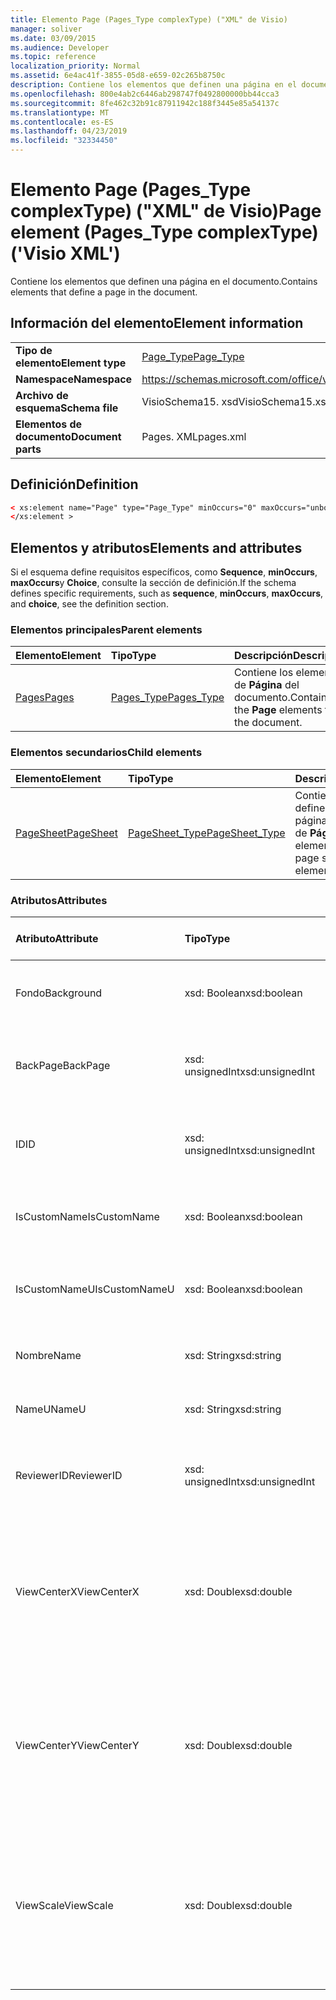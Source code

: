 ```yaml
---
title: Elemento Page (Pages_Type complexType) ("XML" de Visio)
manager: soliver
ms.date: 03/09/2015
ms.audience: Developer
ms.topic: reference
localization_priority: Normal
ms.assetid: 6e4ac41f-3855-05d8-e659-02c265b8750c
description: Contiene los elementos que definen una página en el documento.
ms.openlocfilehash: 800e4ab2c6446ab298747f0492800000bb44cca3
ms.sourcegitcommit: 8fe462c32b91c87911942c188f3445e85a54137c
ms.translationtype: MT
ms.contentlocale: es-ES
ms.lasthandoff: 04/23/2019
ms.locfileid: "32334450"
---
```

# <a name="page-element-pagestype-complextype-visio-xml"></a><span data-ttu-id="ca1be-103">Elemento Page (Pages_Type complexType) ("XML" de Visio)</span><span class="sxs-lookup"><span data-stu-id="ca1be-103">Page element (Pages_Type complexType) ('Visio XML')</span></span>

<span data-ttu-id="ca1be-104">Contiene los elementos que definen una página en el documento.</span><span class="sxs-lookup"><span data-stu-id="ca1be-104">Contains elements that define a page in the document.</span></span>
  
## <a name="element-information"></a><span data-ttu-id="ca1be-105">Información del elemento</span><span class="sxs-lookup"><span data-stu-id="ca1be-105">Element information</span></span>

|||
|:-----|:-----|
|<span data-ttu-id="ca1be-106">**Tipo de elemento**</span><span class="sxs-lookup"><span data-stu-id="ca1be-106">**Element type**</span></span> <br/> |[<span data-ttu-id="ca1be-107">Page_Type</span><span class="sxs-lookup"><span data-stu-id="ca1be-107">Page_Type</span></span>](page_type-complextypevisio-xml.md) <br/> |
|<span data-ttu-id="ca1be-108">**Namespace**</span><span class="sxs-lookup"><span data-stu-id="ca1be-108">**Namespace**</span></span> <br/> |https://schemas.microsoft.com/office/visio/2012/main  <br/> |
|<span data-ttu-id="ca1be-109">**Archivo de esquema**</span><span class="sxs-lookup"><span data-stu-id="ca1be-109">**Schema file**</span></span> <br/> |<span data-ttu-id="ca1be-110">VisioSchema15. xsd</span><span class="sxs-lookup"><span data-stu-id="ca1be-110">VisioSchema15.xsd</span></span>  <br/> |
|<span data-ttu-id="ca1be-111">**Elementos de documento**</span><span class="sxs-lookup"><span data-stu-id="ca1be-111">**Document parts**</span></span> <br/> |<span data-ttu-id="ca1be-112">Pages. XML</span><span class="sxs-lookup"><span data-stu-id="ca1be-112">pages.xml</span></span>  <br/> |
   
## <a name="definition"></a><span data-ttu-id="ca1be-113">Definición</span><span class="sxs-lookup"><span data-stu-id="ca1be-113">Definition</span></span>

```XML
< xs:element name="Page" type="Page_Type" minOccurs="0" maxOccurs="unbounded" >
</xs:element >
```

## <a name="elements-and-attributes"></a><span data-ttu-id="ca1be-114">Elementos y atributos</span><span class="sxs-lookup"><span data-stu-id="ca1be-114">Elements and attributes</span></span>

<span data-ttu-id="ca1be-115">Si el esquema define requisitos específicos, como **Sequence**, **minOccurs**, **maxOccurs**y **Choice**, consulte la sección de definición.</span><span class="sxs-lookup"><span data-stu-id="ca1be-115">If the schema defines specific requirements, such as **sequence**, **minOccurs**, **maxOccurs**, and **choice**, see the definition section.</span></span> 
  
### <a name="parent-elements"></a><span data-ttu-id="ca1be-116">Elementos principales</span><span class="sxs-lookup"><span data-stu-id="ca1be-116">Parent elements</span></span>

|<span data-ttu-id="ca1be-117">**Elemento**</span><span class="sxs-lookup"><span data-stu-id="ca1be-117">**Element**</span></span>|<span data-ttu-id="ca1be-118">**Tipo**</span><span class="sxs-lookup"><span data-stu-id="ca1be-118">**Type**</span></span>|<span data-ttu-id="ca1be-119">**Descripción**</span><span class="sxs-lookup"><span data-stu-id="ca1be-119">**Description**</span></span>|
|:-----|:-----|:-----|
|[<span data-ttu-id="ca1be-120">Pages</span><span class="sxs-lookup"><span data-stu-id="ca1be-120">Pages</span></span>](pages-elementvisio-xml.md) <br/> |[<span data-ttu-id="ca1be-121">Pages_Type</span><span class="sxs-lookup"><span data-stu-id="ca1be-121">Pages_Type</span></span>](pages_type-complextypevisio-xml.md) <br/> |<span data-ttu-id="ca1be-122">Contiene los elementos de **Página** del documento.</span><span class="sxs-lookup"><span data-stu-id="ca1be-122">Contains the **Page** elements for the document.</span></span>  <br/> |
   
### <a name="child-elements"></a><span data-ttu-id="ca1be-123">Elementos secundarios</span><span class="sxs-lookup"><span data-stu-id="ca1be-123">Child elements</span></span>

|<span data-ttu-id="ca1be-124">**Elemento**</span><span class="sxs-lookup"><span data-stu-id="ca1be-124">**Element**</span></span>|<span data-ttu-id="ca1be-125">**Tipo**</span><span class="sxs-lookup"><span data-stu-id="ca1be-125">**Type**</span></span>|<span data-ttu-id="ca1be-126">**Descripción**</span><span class="sxs-lookup"><span data-stu-id="ca1be-126">**Description**</span></span>|
|:-----|:-----|:-----|
|[<span data-ttu-id="ca1be-127">PageSheet</span><span class="sxs-lookup"><span data-stu-id="ca1be-127">PageSheet</span></span>](pagesheet-element-page_type-complextypevisio-xml.md) <br/> |[<span data-ttu-id="ca1be-128">PageSheet_Type</span><span class="sxs-lookup"><span data-stu-id="ca1be-128">PageSheet_Type</span></span>](pagesheet_type-complextypevisio-xml.md) <br/> |<span data-ttu-id="ca1be-129">Contiene elementos que definen la hoja de página de un elemento de **Página** .</span><span class="sxs-lookup"><span data-stu-id="ca1be-129">Contains elements that define the page sheet for a **Page** element.</span></span>  <br/> |
   
### <a name="attributes"></a><span data-ttu-id="ca1be-130">Atributos</span><span class="sxs-lookup"><span data-stu-id="ca1be-130">Attributes</span></span>

|<span data-ttu-id="ca1be-131">**Atributo**</span><span class="sxs-lookup"><span data-stu-id="ca1be-131">**Attribute**</span></span>|<span data-ttu-id="ca1be-132">**Tipo**</span><span class="sxs-lookup"><span data-stu-id="ca1be-132">**Type**</span></span>|<span data-ttu-id="ca1be-133">**Obligatorio**</span><span class="sxs-lookup"><span data-stu-id="ca1be-133">**Required**</span></span>|<span data-ttu-id="ca1be-134">**Descripción**</span><span class="sxs-lookup"><span data-stu-id="ca1be-134">**Description**</span></span>|<span data-ttu-id="ca1be-135">**Posibles valores**</span><span class="sxs-lookup"><span data-stu-id="ca1be-135">**Possible values**</span></span>|
|:-----|:-----|:-----|:-----|:-----|
|<span data-ttu-id="ca1be-136">Fondo</span><span class="sxs-lookup"><span data-stu-id="ca1be-136">Background</span></span>  <br/> |<span data-ttu-id="ca1be-137">xsd: Boolean</span><span class="sxs-lookup"><span data-stu-id="ca1be-137">xsd:boolean</span></span>  <br/> |<span data-ttu-id="ca1be-138">opcional</span><span class="sxs-lookup"><span data-stu-id="ca1be-138">optional</span></span>  <br/> |<span data-ttu-id="ca1be-139">Marca que indica si la página es una página de fondo.</span><span class="sxs-lookup"><span data-stu-id="ca1be-139">A flag indicating if the page is a background page.</span></span>  <br/> |<span data-ttu-id="ca1be-140">Valores del tipo xsd: Boolean.</span><span class="sxs-lookup"><span data-stu-id="ca1be-140">Values of the xsd:boolean type.</span></span>  <br/> |
|<span data-ttu-id="ca1be-141">BackPage</span><span class="sxs-lookup"><span data-stu-id="ca1be-141">BackPage</span></span>  <br/> |<span data-ttu-id="ca1be-142">xsd: unsignedInt</span><span class="sxs-lookup"><span data-stu-id="ca1be-142">xsd:unsignedInt</span></span>  <br/> |<span data-ttu-id="ca1be-143">opcional</span><span class="sxs-lookup"><span data-stu-id="ca1be-143">optional</span></span>  <br/> |<span data-ttu-id="ca1be-144">El identificador de la página de fondo de esta página.</span><span class="sxs-lookup"><span data-stu-id="ca1be-144">The ID of this page's background page.</span></span>  <br/> |<span data-ttu-id="ca1be-145">Valores del tipo xsd: unsignedInt.</span><span class="sxs-lookup"><span data-stu-id="ca1be-145">Values of the xsd:unsignedInt type.</span></span>  <br/> |
|<span data-ttu-id="ca1be-146">ID</span><span class="sxs-lookup"><span data-stu-id="ca1be-146">ID</span></span>  <br/> |<span data-ttu-id="ca1be-147">xsd: unsignedInt</span><span class="sxs-lookup"><span data-stu-id="ca1be-147">xsd:unsignedInt</span></span>  <br/> |<span data-ttu-id="ca1be-148">necesario</span><span class="sxs-lookup"><span data-stu-id="ca1be-148">required</span></span>  <br/> |<span data-ttu-id="ca1be-149">IDENTIFICADOR único del elemento dentro de su elemento primario.</span><span class="sxs-lookup"><span data-stu-id="ca1be-149">The unique ID of the element within its parent element.</span></span>  <br/> |<span data-ttu-id="ca1be-150">Valores del tipo xsd: unsignedInt.</span><span class="sxs-lookup"><span data-stu-id="ca1be-150">Values of the xsd:unsignedInt type.</span></span>  <br/> |
|<span data-ttu-id="ca1be-151">IsCustomName</span><span class="sxs-lookup"><span data-stu-id="ca1be-151">IsCustomName</span></span>  <br/> |<span data-ttu-id="ca1be-152">xsd: Boolean</span><span class="sxs-lookup"><span data-stu-id="ca1be-152">xsd:boolean</span></span>  <br/> |<span data-ttu-id="ca1be-153">opcional</span><span class="sxs-lookup"><span data-stu-id="ca1be-153">optional</span></span>  <br/> |<span data-ttu-id="ca1be-154">Indica si el usuario ha personalizado el nombre.</span><span class="sxs-lookup"><span data-stu-id="ca1be-154">Indicates whether the name has been customized by the user.</span></span>  <br/> |<span data-ttu-id="ca1be-155">Valores del tipo xsd: Boolean.</span><span class="sxs-lookup"><span data-stu-id="ca1be-155">Values of the xsd:Boolean type.</span></span>  <br/> |
|<span data-ttu-id="ca1be-156">IsCustomNameU</span><span class="sxs-lookup"><span data-stu-id="ca1be-156">IsCustomNameU</span></span>  <br/> |<span data-ttu-id="ca1be-157">xsd: Boolean</span><span class="sxs-lookup"><span data-stu-id="ca1be-157">xsd:boolean</span></span>  <br/> |<span data-ttu-id="ca1be-158">opcional</span><span class="sxs-lookup"><span data-stu-id="ca1be-158">optional</span></span>  <br/> |<span data-ttu-id="ca1be-159">Indica si el usuario ha personalizado el nombre universal.</span><span class="sxs-lookup"><span data-stu-id="ca1be-159">Indicates whether the universal name has been customized by the user.</span></span>  <br/> |<span data-ttu-id="ca1be-160">Valores del tipo xsd: Boolean.</span><span class="sxs-lookup"><span data-stu-id="ca1be-160">Values of the xsd:Boolean type.</span></span>  <br/> |
|<span data-ttu-id="ca1be-161">Nombre</span><span class="sxs-lookup"><span data-stu-id="ca1be-161">Name</span></span>  <br/> |<span data-ttu-id="ca1be-162">xsd: String</span><span class="sxs-lookup"><span data-stu-id="ca1be-162">xsd:string</span></span>  <br/> |<span data-ttu-id="ca1be-163">opcional</span><span class="sxs-lookup"><span data-stu-id="ca1be-163">optional</span></span>  <br/> |<span data-ttu-id="ca1be-164">Nombre del elemento.</span><span class="sxs-lookup"><span data-stu-id="ca1be-164">The name of the element.</span></span>  <br/> |<span data-ttu-id="ca1be-165">Valores del tipo xsd: String.</span><span class="sxs-lookup"><span data-stu-id="ca1be-165">Values of the xsd:string type.</span></span>  <br/> |
|<span data-ttu-id="ca1be-166">NameU</span><span class="sxs-lookup"><span data-stu-id="ca1be-166">NameU</span></span>  <br/> |<span data-ttu-id="ca1be-167">xsd: String</span><span class="sxs-lookup"><span data-stu-id="ca1be-167">xsd:string</span></span>  <br/> |<span data-ttu-id="ca1be-168">opcional</span><span class="sxs-lookup"><span data-stu-id="ca1be-168">optional</span></span>  <br/> |<span data-ttu-id="ca1be-169">Nombre universal del elemento.</span><span class="sxs-lookup"><span data-stu-id="ca1be-169">The universal name of the element.</span></span>  <br/> |<span data-ttu-id="ca1be-170">Valores del tipo xsd: String.</span><span class="sxs-lookup"><span data-stu-id="ca1be-170">Values of the xsd:string type.</span></span>  <br/> |
|<span data-ttu-id="ca1be-171">ReviewerID</span><span class="sxs-lookup"><span data-stu-id="ca1be-171">ReviewerID</span></span>  <br/> |<span data-ttu-id="ca1be-172">xsd: unsignedInt</span><span class="sxs-lookup"><span data-stu-id="ca1be-172">xsd:unsignedInt</span></span>  <br/> |<span data-ttu-id="ca1be-173">opcional</span><span class="sxs-lookup"><span data-stu-id="ca1be-173">optional</span></span>  <br/> |<span data-ttu-id="ca1be-174">IDENTIFICADOR del revisor asociado a la revisión superpuesta.</span><span class="sxs-lookup"><span data-stu-id="ca1be-174">The ID of the reviewer associated with the markup overlay.</span></span>  <br/> |<span data-ttu-id="ca1be-175">Valores del tipo xsd: unsignedInt.</span><span class="sxs-lookup"><span data-stu-id="ca1be-175">Values of the xsd:unsignedInt type.</span></span>  <br/> |
|<span data-ttu-id="ca1be-176">ViewCenterX</span><span class="sxs-lookup"><span data-stu-id="ca1be-176">ViewCenterX</span></span>  <br/> |<span data-ttu-id="ca1be-177">xsd: Double</span><span class="sxs-lookup"><span data-stu-id="ca1be-177">xsd:double</span></span>  <br/> |<span data-ttu-id="ca1be-178">opcional</span><span class="sxs-lookup"><span data-stu-id="ca1be-178">optional</span></span>  <br/> |<span data-ttu-id="ca1be-179">**ViewCenterX** y **ViewCenterY** especifican un punto central en una página que una nueva vista (ventana) da por sentado cuando se abre inicialmente.</span><span class="sxs-lookup"><span data-stu-id="ca1be-179">**ViewCenterX** and **ViewCenterY** specify a center point on a page that a new view (window) assumes when it is opened initially.</span></span>  <br/> |<span data-ttu-id="ca1be-180">Valores del tipo xsd: Double.</span><span class="sxs-lookup"><span data-stu-id="ca1be-180">Values of the xsd:double type.</span></span>  <br/> |
|<span data-ttu-id="ca1be-181">ViewCenterY</span><span class="sxs-lookup"><span data-stu-id="ca1be-181">ViewCenterY</span></span>  <br/> |<span data-ttu-id="ca1be-182">xsd: Double</span><span class="sxs-lookup"><span data-stu-id="ca1be-182">xsd:double</span></span>  <br/> |<span data-ttu-id="ca1be-183">opcional</span><span class="sxs-lookup"><span data-stu-id="ca1be-183">optional</span></span>  <br/> |<span data-ttu-id="ca1be-184">**ViewCenterX** y **ViewCenterY** especifican un punto central en una página que una nueva vista (ventana) da por sentado cuando se abre inicialmente.</span><span class="sxs-lookup"><span data-stu-id="ca1be-184">**ViewCenterX** and **ViewCenterY** specify a center point on a page that a new view (window) assumes when it is opened initially.</span></span>  <br/> |<span data-ttu-id="ca1be-185">Valores del tipo xsd: Double.</span><span class="sxs-lookup"><span data-stu-id="ca1be-185">Values of the xsd:double type.</span></span>  <br/> |
|<span data-ttu-id="ca1be-186">ViewScale</span><span class="sxs-lookup"><span data-stu-id="ca1be-186">ViewScale</span></span>  <br/> |<span data-ttu-id="ca1be-187">xsd: Double</span><span class="sxs-lookup"><span data-stu-id="ca1be-187">xsd:double</span></span>  <br/> |<span data-ttu-id="ca1be-188">opcional</span><span class="sxs-lookup"><span data-stu-id="ca1be-188">optional</span></span>  <br/> |<span data-ttu-id="ca1be-189">El factor de ampliación predeterminado que se debe usar cuando se abre una nueva vista (ventana) de la página.</span><span class="sxs-lookup"><span data-stu-id="ca1be-189">The default magnification factor to use when a new view (window) of the page is opened.</span></span> <span data-ttu-id="ca1be-190">Por ejemplo, 1 = 100%; 1,5 = 150%, y así sucesivamente.</span><span class="sxs-lookup"><span data-stu-id="ca1be-190">For example, 1 = 100%; 1.5 = 150%, and so on.</span></span>  <br/> |<span data-ttu-id="ca1be-191">Valores del tipo xsd: Double.</span><span class="sxs-lookup"><span data-stu-id="ca1be-191">Values of the xsd:double type.</span></span>  <br/> |
   

